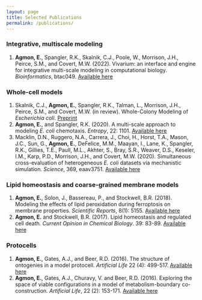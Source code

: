 ```yaml
---
layout: page
title: Selected Publications
permalink: /publications/
---
```


### Integrative, multiscale modeling
1. **Agmon, E.**, Spangler, R.K., Skalnik, C.J., Poole, W., Morrison, J.H.,  Peirce, S.M., and Covert, M.W. (2022). Vivarium: an interface and engine for integrative multi-scale modeling in computational biology. _Bioinformatics_, btac049. [Available here](https://academic.oup.com/bioinformatics/advance-article/doi/10.1093/bioinformatics/btac049/6522109?login=true)

### Whole-cell models
1. Skalnik, C.J., **Agmon, E.**, Spangler, R.K., Talman, L., Morrison, J.H., Peirce, S.M., and Covert, M.W. (in review). Whole-Colony Modeling of _Escherichia coli_. [Preprint](https://www.biorxiv.org/content/10.1101/2021.04.27.441666v1)
2. **Agmon, E.**, and Spangler, R.K. (2020). A multi-scale approach to modeling _E. coli_ chemotaxis. _Entropy_, 22: 1101. [Available here](https://www.mdpi.com/1099-4300/22/10/1101)
3. Macklin, D.N., Ruggero, N.A., Carrera, J., Choi, H., Horst, T.A., Mason, J.C., Sun, G., **Agmon, E.**, DeFelice, M.M., Maayan, I., Lane, K., Spangler, R.K., Gillies, T.E., Paull, M.L., Akhter, S., Bray, S.R., Weaver, D.S., Keseler, I.M., Karp, P.D., Morrison, J.H., and Covert, M.W. (2020). Simultaneous cross-evaluation of heterogeneous _E. coli_ datasets via mechanistic simulation. _Science_, 369, eaav3751. [Available here](https://science.sciencemag.org/content/369/6502/eaav3751.abstract)

### Lipid homeostasis and coarse-grained membrane models
1. **Agmon, E.**, Solon, J., Bassereau, P., and Stockwell, B.R. (2018). Modeling the effects of lipid peroxidation during ferroptosis on membrane properties. _Scientific Reports_, 8(1): 5155. [Available here](https://www.nature.com/articles/s41598-018-23408-0)
2. **Agmon, E.** and Stockwell, B.R. (2017). Lipid homeostasis and regulated cell death. _Current Opinion in Chemical Biology_. 39: 83-89. [Available here](https://www.sciencedirect.com/science/article/abs/pii/S1367593117300650)

### Protocells
1. **Agmon, E.**, Gates, A.J., and Beer, R.D. (2016). The structure of ontogenies in a model protocell. _Artificial Life_ 22 (4): 499-517. [Available here](https://drive.google.com/open?id=0B6V70xlycys7YXlCT2ZpbUo1QVU)
2. **Agmon, E.**, Gates, A.J., Churavy, V. and Beer, R.D. (2016). Exploring the space of viable configurations in a model of metabolism-boundary co-construction. _Artificial Life_, 22 (2): 153-171. [Available here](https://drive.google.com/open?id=0B6V70xlycys7a2dCWGdOMXplcm8)
